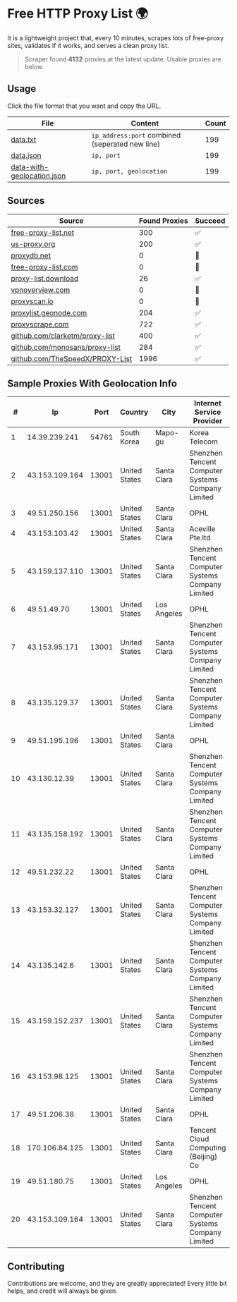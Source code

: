 
# Free HTTP Proxy List 🌍

It is a lightweight project that, every 10 minutes, scrapes lots of free-proxy sites, validates if it works, and serves a clean proxy list.


> Scraper found **4132** proxies at the latest update. Usable proxies are below.

## Usage

Click the file format that you want and copy the URL.


|File|Content|Count|
|----|-------|-----|
|[data.txt](https://raw.githubusercontent.com/themiralay/Proxy-List-World/master/data.txt)|`ip_address:port` combined (seperated new line)|199|
|[data.json](https://raw.githubusercontent.com/themiralay/Proxy-List-World/master/data.json)|`ip, port`|199|
|[data-with-geolocation.json](https://raw.githubusercontent.com/themiralay/Proxy-List-World/master/data-with-geolocation.json)|`ip, port, geolocation`|199|

## Sources

|Source|Found Proxies|Succeed|
|------|-------------|-------|
|[free-proxy-list.net](https://free-proxy-list.net)|300|✅|
|[us-proxy.org](https://www.us-proxy.org)|200|✅|
|[proxydb.net](http://proxydb.net)|0|🚫|
|[free-proxy-list.com](https://free-proxy-list.com/?page=&port=&type%5B%5D=http&type%5B%5D=https&up_time=0&search=Search)|0|🚫|
|[proxy-list.download](https://www.proxy-list.download/HTTP)|26|✅|
|[vpnoverview.com](https://vpnoverview.com/privacy/anonymous-browsing/free-proxy-servers)|0|🚫|
|[proxyscan.io](https://www.proxyscan.io)|0|🚫|
|[proxylist.geonode.com](https://proxylist.geonode.com/api/proxy-list?limit=300&page=1&sort_by=lastChecked&sort_type=desc&protocols=http,https)|204|✅|
|[proxyscrape.com](https://api.proxyscrape.com/v2/?request=displayproxies&protocol=http&timeout=10000&country=all&ssl=all&anonymity=all)|722|✅|
|[github.com/clarketm/proxy-list](https://raw.githubusercontent.com/clarketm/proxy-list/master/proxy-list-raw.txt)|400|✅|
|[github.com/monosans/proxy-list](https://raw.githubusercontent.com/monosans/proxy-list/main/proxies/http.txt)|284|✅|
|[github.com/TheSpeedX/PROXY-List](https://raw.githubusercontent.com/TheSpeedX/PROXY-List/master/http.txt)|1996|✅|


## Sample Proxies With Geolocation Info

|#|Ip|Port|Country|City|Internet Service Provider|
|-|--|----|-------|----|-------------------------|
|1|14.39.239.241|54761|South Korea|Mapo-gu|Korea Telecom|
|2|43.153.109.164|13001|United States|Santa Clara|Shenzhen Tencent Computer Systems Company Limited|
|3|49.51.250.156|13001|United States|Santa Clara|OPHL|
|4|43.153.103.42|13001|United States|Santa Clara|Aceville Pte.ltd|
|5|43.159.137.110|13001|United States|Santa Clara|Shenzhen Tencent Computer Systems Company Limited|
|6|49.51.49.70|13001|United States|Los Angeles|OPHL|
|7|43.153.95.171|13001|United States|Santa Clara|Shenzhen Tencent Computer Systems Company Limited|
|8|43.135.129.37|13001|United States|Santa Clara|Shenzhen Tencent Computer Systems Company Limited|
|9|49.51.195.196|13001|United States|Santa Clara|OPHL|
|10|43.130.12.39|13001|United States|Santa Clara|Shenzhen Tencent Computer Systems Company Limited|
|11|43.135.158.192|13001|United States|Santa Clara|Shenzhen Tencent Computer Systems Company Limited|
|12|49.51.232.22|13001|United States|Santa Clara|OPHL|
|13|43.153.32.127|13001|United States|Santa Clara|Shenzhen Tencent Computer Systems Company Limited|
|14|43.135.142.6|13001|United States|Santa Clara|Shenzhen Tencent Computer Systems Company Limited|
|15|43.159.152.237|13001|United States|Santa Clara|Shenzhen Tencent Computer Systems Company Limited|
|16|43.153.98.125|13001|United States|Santa Clara|Shenzhen Tencent Computer Systems Company Limited|
|17|49.51.206.38|13001|United States|Santa Clara|OPHL|
|18|170.106.84.125|13001|United States|Santa Clara|Tencent Cloud Computing (Beijing) Co|
|19|49.51.180.75|13001|United States|Los Angeles|OPHL|
|20|43.153.109.164|13001|United States|Santa Clara|Shenzhen Tencent Computer Systems Company Limited|



## Contributing

Contributions are welcome, and they are greatly appreciated! Every
little bit helps, and credit will always be given.

